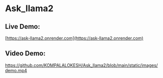 # Ask_llama2

## Live Demo:
[https://ask-llama2.onrender.com](https://ask-llama2.onrender.com)

## Video Demo:

https://github.com/KOMPALALOKESH/Ask_llama2/blob/main/static/images/demo.mp4
